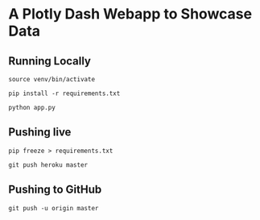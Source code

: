 # A Plotly Dash Webapp to Showcase Data

## Running Locally
`source venv/bin/activate`

`pip install -r requirements.txt`

`python app.py`

## Pushing live
`pip freeze > requirements.txt`

`git push heroku master`

## Pushing to GitHub
`git push -u origin master`
